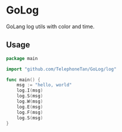 # GoLog

GoLang log utils with color and time.

## Usage

```go
package main

import "github.com/TelephoneTan/GoLog/log"

func main() {
	msg := "hello, world"
	log.I(msg)
	log.S(msg)
	log.W(msg)
	log.E(msg)
	log.F(msg)
	log.S(msg)
}

```